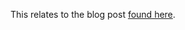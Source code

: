 This relates to the blog post [found here](http://brendanmckenzie.com/blog/2013/04/alternative-to-entity-framework-and-the-repository-pattern).
